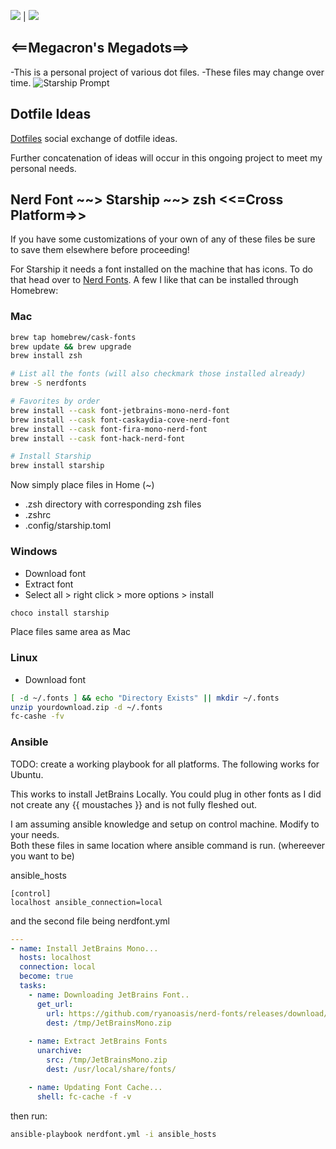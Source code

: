 <img src="https://img.shields.io/badge/license-MIT-green.svg">    |   <img src="https://img.shields.io/github/languages/code-size/badges/shields.svg">

## <==Megacron's Megadots==>

-This is a personal project of various dot files.
-These files may change over time.
![Starship Prompt](https://live.staticflickr.com/65535/52631567950_d8c2a713cb_b.jpg)

## Dotfile Ideas

[Dotfiles](https://dotfiles.github.io/frameworks/)  social exchange of dotfile ideas.

Further concatenation of ideas will occur in this ongoing project to meet my
personal needs.

## Nerd Font ~~> Starship ~~> zsh <<=Cross Platform=>>

If you have some customizations of your own of any of these files be sure to save them elsewhere before proceeding!

For Starship it needs a font installed on the machine that has icons.
To do that head over to [Nerd Fonts](https://www.nerdfonts.com/font-downloads).
A few I like that can be installed through Homebrew:

### Mac

```zsh
brew tap homebrew/cask-fonts
brew update && brew upgrade
brew install zsh

# List all the fonts (will also checkmark those installed already)
brew -S nerdfonts

# Favorites by order
brew install --cask font-jetbrains-mono-nerd-font
brew install --cask font-caskaydia-cove-nerd-font
brew install --cask font-fira-mono-nerd-font
brew install --cask font-hack-nerd-font

# Install Starship
brew install starship
```

Now simply place files in Home (~)

- .zsh directory with corresponding zsh files
- .zshrc
- .config/starship.toml

### Windows

- Download font
- Extract font
- Select all > right click > more options > install

```zsh
choco install starship
```

Place files same area as Mac  

### Linux

- Download font  

```zsh
[ -d ~/.fonts ] && echo "Directory Exists" || mkdir ~/.fonts
unzip yourdownload.zip -d ~/.fonts
fc-cashe -fv
```

### Ansible

TODO: create a working playbook for all platforms.  The following works for Ubuntu.

This works to install JetBrains Locally.  You could plug in other fonts as I did not
create any {{ moustaches }} and is not fully fleshed out.  

I am assuming ansible knowledge and setup on control machine.  Modify to your needs.  
Both these files in same location where ansible command is run. (whereever you want to be)  

ansible_hosts  

```ansible
[control]
localhost ansible_connection=local
```

and the second file being nerdfont.yml  

```yml
---
- name: Install JetBrains Mono...
  hosts: localhost
  connection: local
  become: true
  tasks:
    - name: Downloading JetBrains Font..
      get_url:
        url: https://github.com/ryanoasis/nerd-fonts/releases/download/v2.2.2/JetBrainsMono.zip
        dest: /tmp/JetBrainsMono.zip
        
    - name: Extract JetBrains Fonts
      unarchive:
        src: /tmp/JetBrainsMono.zip
        dest: /usr/local/share/fonts/

    - name: Updating Font Cache...
      shell: fc-cache -f -v
```

then run:  

```zsh
ansible-playbook nerdfont.yml -i ansible_hosts
```
